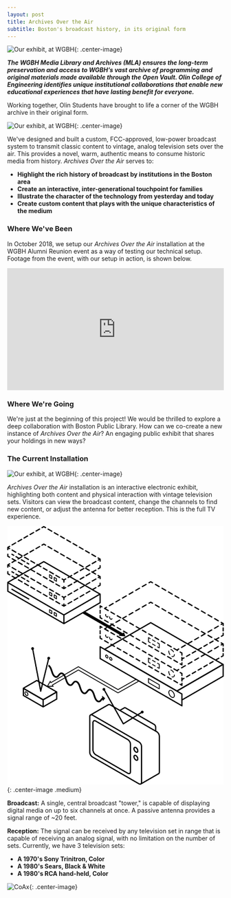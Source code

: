 ```yaml
---
layout: post
title: Archives Over the Air
subtitle: Boston's broadcast history, in its original form
---
```


![Our exhibit, at WGBH](assets/GBH1.jpg){: .center-image}

**_The WGBH Media Library and Archives (MLA) ensures the long-term preservation and access to WGBH’s vast archive of programming and original materials made available through the Open Vault. Olin College of Engineering identifies unique institutional collaborations that enable new educational experiences that have lasting benefit for everyone._**

Working together, Olin Students have brought to life a corner of the WGBH archive in their original form.     

![Our exhibit, at WGBH](assets/GBH2.jpg){: .center-image}

We've designed and built a custom, FCC-approved, low-power broadcast system to transmit classic content to vintage, analog television sets over the air. This provides a novel, warm, authentic means to consume historic media from history. *Archives Over the Air* serves to:

 * __Highlight the rich history of broadcast by institutions in the Boston area__ 
 * __Create an interactive, inter-generational touchpoint for families__
 * __Illustrate the character of the technology from yesterday and today__ 
 * __Create custom content that plays with the unique characteristics of the medium__ 
 
### Where We've Been

In October 2018, we setup our *Archives Over the Air* installation at the WGBH Alumni Reunion event as a way of testing our technical setup. Footage from the event, with our setup in action, is shown below. 

<div class="center-image" style="position: relative; padding-top: 56.25%;">
    <!-- From https://jameshfisher.com/2017/08/30/how-do-i-make-a-full-width-iframe.html -->
    <!-- TODO: break this out into styles for reuse -->
    <iframe style="position: absolute; top: 0; left: 0; height: 100%; width: 100%;" src="https://www.youtube.com/embed/2Cq8NwQ-qN4?rel=0&amp;controls=0" frameborder="0" allow="accelerometer; autoplay; encrypted-media; gyroscope; picture-in-picture" allowfullscreen></iframe>
</div>

### Where We're Going

We're just at the beginning of this project! We would be thrilled to explore a deep collaboration with Boston Public Library. How can we co-create a new instance of *Archives Over the Air*? An engaging public exhibit that shares your holdings in new ways? 

### The Current Installation

![Our exhibit, at WGBH](assets/GBH4.jpg){: .center-image}

*Archives Over the Air* installation is an interactive electronic exhibit, highlighting both content and physical interaction with vintage television sets. Visitors can view the broadcast content, change the channels to find new content, or adjust the antenna for better reception.  This is the full TV experience. 

![The broadcast system](assets/wgbh-diagram.png){: .center-image .medium}

**Broadcast:** A single, central broadcast "tower," is capable of displaying digital media on up to six channels at once. A passive antenna provides a signal range of ~20 feet.

**Reception:** The signal can be received by any television set in range that is capable of receiving an analog signal, with no limitation on the number of sets. Currently, we have 3 television sets: 

* __A 1970's Sony Trinitron, Color__ 
* __A 1980's Sears, Black & White__
* __A 1980's RCA hand-held, Color__
 
 ![CoAx](assets/coax.png){: .center-image}
